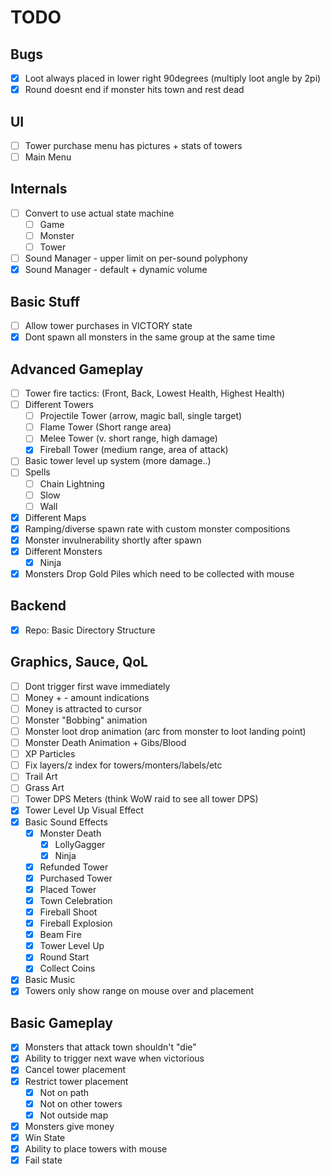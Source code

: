 # TODO

## Bugs
- [x] Loot always placed in lower right 90degrees (multiply loot angle by 2pi)
- [x] Round doesnt end if monster hits town and rest dead

## UI
- [ ] Tower purchase menu has pictures + stats of towers
- [ ] Main Menu

## Internals
- [ ] Convert to use actual state machine
    - [ ] Game
    - [ ] Monster
    - [ ] Tower
- [ ] Sound Manager - upper limit on per-sound polyphony
- [x] Sound Manager - default + dynamic volume

## Basic Stuff
- [ ] Allow tower purchases in VICTORY state
- [x] Dont spawn all monsters in the same group at the same time

## Advanced Gameplay
- [ ] Tower fire tactics: (Front, Back, Lowest Health, Highest Health)
- [ ] Different Towers
  - [ ] Projectile Tower (arrow, magic ball, single target)
  - [ ] Flame Tower (Short range area)
  - [ ] Melee Tower (v. short range, high damage)
  - [x] Fireball Tower (medium range, area of attack)
- [ ] Basic tower level up system (more damage..)
- [ ] Spells
  - [ ] Chain Lightning
  - [ ] Slow
  - [ ] Wall
- [x] Different Maps
- [x] Ramping/diverse spawn rate with custom monster compositions
- [x] Monster invulnerability shortly after spawn
- [x] Different Monsters
    - [x] Ninja
- [x] Monsters Drop Gold Piles which need to be collected with mouse

## Backend
- [x] Repo: Basic Directory Structure

## Graphics, Sauce, QoL
- [ ] Dont trigger first wave immediately
- [ ] Money + - amount indications
- [ ] Money is attracted to cursor
- [ ] Monster "Bobbing" animation
- [ ] Monster loot drop animation (arc from monster to loot landing point)
- [ ] Monster Death Animation + Gibs/Blood
- [ ] XP Particles
- [ ] Fix layers/z index for towers/monters/labels/etc
- [ ] Trail Art
- [ ] Grass Art
- [ ] Tower DPS Meters (think WoW raid to see all tower DPS)
- [x] Tower Level Up Visual Effect
- [x] Basic Sound Effects
    - [x] Monster Death
        - [x] LollyGagger
        - [x] Ninja
    - [x] Refunded Tower
    - [x] Purchased Tower
    - [x] Placed Tower
    - [x] Town Celebration
    - [x] Fireball Shoot
    - [x] Fireball Explosion
    - [x] Beam Fire
    - [x] Tower Level Up
    - [x] Round Start
    - [x] Collect Coins
- [x] Basic Music
- [x] Towers only show range on mouse over and placement

## Basic Gameplay
- [x] Monsters that attack town shouldn't "die"
- [x] Ability to trigger next wave when victorious
- [x] Cancel tower placement
- [x] Restrict tower placement
  - [x] Not on path
  - [x] Not on other towers
  - [x] Not outside map
- [x] Monsters give money
- [x] Win State
- [x] Ability to place towers with mouse
- [x] Fail state
